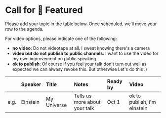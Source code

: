 # Call for ️🌚 Featured

Please add your topic in the table below. Once scheduled, we'll move your row to the agenda.

For video options, please indicate one of the following:

- **no video**: Do not videotape at all. I sweat knowing there's a camera
- **video but do not publish to public channels**: I want to use the video for my own improvement on public speaking
- **ok to publish**: Of course if you feel your talk don't turn out well as expected we can alwasy revoke this. But otherwise Let's do this :)

|      | Speaker  | Title       | Notes                          | Ready by | Video                       |
| :--: | :------- | :---------- | :----------------------------- | :------- | :-------------------------- |
| e.g. | Einstein | My Universe | Tells us more about your talk️ | Oct 1    | ok to publish, i'm einstein |
